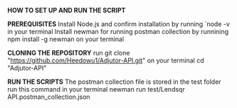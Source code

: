 **HOW TO SET UP AND RUN THE SCRIPT**

**PREREQUISITES**
Install Node.js and confirm installation by running `node -v in your terminal
Install newman for running postman collection by runnining npm install -g newman on your terminal

**CLONING THE REPOSITORY**
run git clone "https://github.com/Heedowu1/Adjutor-API.git" on your terminal
cd "Adjutor-API"

**RUN THE SCRIPTS**
The postman collection file is stored in the test folder
run this command in your terminal 
newman run test/Lendsqr API.postman_collection.json
